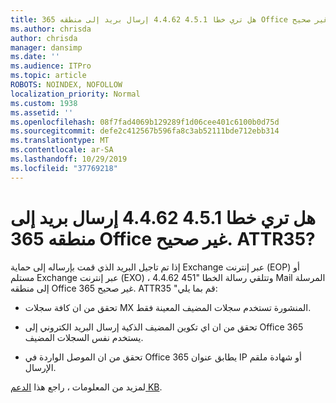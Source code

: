 ```yaml
---
title: هل تري خطا 4.5.1 4.4.62 إرسال بريد إلى منطقه 365 Office غير صحيح. ATTR35?
ms.author: chrisda
author: chrisda
manager: dansimp
ms.date: ''
ms.audience: ITPro
ms.topic: article
ROBOTS: NOINDEX, NOFOLLOW
localization_priority: Normal
ms.custom: 1938
ms.assetid: ''
ms.openlocfilehash: 08f7fad4069b129289f1d06cee401c6100b0d75d
ms.sourcegitcommit: defe2c412567b596fa8c3ab52111bde712ebb314
ms.translationtype: MT
ms.contentlocale: ar-SA
ms.lasthandoff: 10/29/2019
ms.locfileid: "37769218"
---
```

# <a name="are-you-seeing-error-451-4462-mail-sent-to-the-wrong-office-365-region-attr35"></a>هل تري خطا 4.5.1 4.4.62 إرسال بريد إلى منطقه 365 Office غير صحيح. ATTR35?

إذا تم تاجيل البريد الذي قمت بإرساله إلى حماية Exchange عبر إنترنت (EOP) أو مستلم Exchange عبر إنترنت (EXO) ، وتتلقي رسالة الخطا "451 4.4.62 Mail المرسلة إلى منطقه Office 365 غير صحيح. ATTR35 "قم بما يلي:

- تحقق من ان كافة سجلات MX المنشورة تستخدم سجلات المضيف المعينة فقط.

- تحقق من ان اي تكوين المضيف الذكية إرسال البريد الكتروني إلى Office 365 يستخدم نفس السجلات المضيف.

- تحقق من ان الموصل الواردة في Office 365 يطابق عنوان IP أو شهادة ملقم الإرسال.

لمزيد من المعلومات ، راجع هذا [الدعم KB](https://support.microsoft.com/help/4057301/attr35-response-code-when-mail-is-sent-to-eop-exo).

